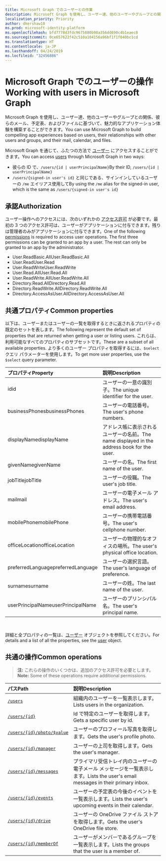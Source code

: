 ```yaml
---
title: Microsoft Graph でのユーザーとの作業
description: Microsoft Graph を使用し、ユーザー達、他のユーザーやグループとの関係、彼らのメール、予定表、およびファイルに基づいて、魅力的なアプリケーション体験を構築することができます。
localization_priority: Priority
author: dkershaw10
ms.prod: microsoft-identity-platform
ms.openlocfilehash: bfd7778d3fdc9675880b98a356dd690c4b1eaec8
ms.sourcegitcommit: 0ce657622f42c510a104156a96bf1f1f040bc1cd
ms.translationtype: HT
ms.contentlocale: ja-JP
ms.lasthandoff: 04/24/2019
ms.locfileid: "32456886"
---
```

# <a name="working-with-users-in-microsoft-graph"></a><span data-ttu-id="2aed6-103">Microsoft Graph でのユーザーの操作</span><span class="sxs-lookup"><span data-stu-id="2aed6-103">Working with users in Microsoft Graph</span></span>

<span data-ttu-id="2aed6-104">Microsoft Graph を使用し、ユーザー達、他のユーザーやグループとの関係、彼らのメール、予定表、およびファイルに基づいて、魅力的なアプリケーション体験を構築することができます。</span><span class="sxs-lookup"><span data-stu-id="2aed6-104">You can use Microsoft Graph to build compelling app experiences based on users, their relationships with other users and groups, and their mail, calendar, and files.</span></span>

<span data-ttu-id="2aed6-105">Microsoft Graph を通じて、ふたつの方法で [ユーザー](user.md) にアクセスすることができます。</span><span class="sxs-lookup"><span data-stu-id="2aed6-105">You can access [users](user.md) through Microsoft Graph in two ways:</span></span>

- <span data-ttu-id="2aed6-106">彼らの ID で、`/users/{id | userPrincipalName}`</span><span class="sxs-lookup"><span data-stu-id="2aed6-106">By their ID, `/users/{id | userPrincipalName}`</span></span> 
- <span data-ttu-id="2aed6-107">`/users/{signed-in user's id}` と同じである、サインインしているユーザーの `/me` エイリアス使用して</span><span class="sxs-lookup"><span data-stu-id="2aed6-107">By using the `/me` alias for the signed-in user, which is the same as `/users/{signed-in user's id}`</span></span>

## <a name="authorization"></a><span data-ttu-id="2aed6-108">承認</span><span class="sxs-lookup"><span data-stu-id="2aed6-108">Authorization</span></span>

<span data-ttu-id="2aed6-p101">ユーザー操作へのアクセスには、次のいずれかの [アクセス許可](https://developer.microsoft.com/graph/docs/authorization/permission_scopes) が必要です。最初の 3 つのアクセス許可は、ユーザーがアプリケーションに付与できます。残りは管理者のみがアプリケーションに付与できます。</span><span class="sxs-lookup"><span data-stu-id="2aed6-p101">One of the following [permissions](https://developer.microsoft.com/graph/docs/authorization/permission_scopes) is required to access user operations. The first three permissions can be granted to an app by a user. The rest can only be granted to an app by the administrator.</span></span>

- <span data-ttu-id="2aed6-112">User.ReadBasic.All</span><span class="sxs-lookup"><span data-stu-id="2aed6-112">User.ReadBasic.All</span></span>
- <span data-ttu-id="2aed6-113">User.Read</span><span class="sxs-lookup"><span data-stu-id="2aed6-113">User.Read</span></span>
- <span data-ttu-id="2aed6-114">User.ReadWrite</span><span class="sxs-lookup"><span data-stu-id="2aed6-114">User.ReadWrite</span></span>
- <span data-ttu-id="2aed6-115">User.Read.All</span><span class="sxs-lookup"><span data-stu-id="2aed6-115">User.Read.All</span></span>
- <span data-ttu-id="2aed6-116">User.ReadWrite.All</span><span class="sxs-lookup"><span data-stu-id="2aed6-116">User.ReadWrite.All</span></span>
- <span data-ttu-id="2aed6-117">Directory.Read.All</span><span class="sxs-lookup"><span data-stu-id="2aed6-117">Directory.Read.All</span></span>
- <span data-ttu-id="2aed6-118">Directory.ReadWrite.All</span><span class="sxs-lookup"><span data-stu-id="2aed6-118">Directory.ReadWrite.All</span></span>
- <span data-ttu-id="2aed6-119">Directory.AccessAsUser.All</span><span class="sxs-lookup"><span data-stu-id="2aed6-119">Directory.AccessAsUser.All</span></span>

## <a name="common-properties"></a><span data-ttu-id="2aed6-120">共通プロパティ</span><span class="sxs-lookup"><span data-stu-id="2aed6-120">Common properties</span></span>

<span data-ttu-id="2aed6-121">以下は、ユーザーまたはユーザーの一覧を取得するときに返されるプロパティの既定のセットを表します。</span><span class="sxs-lookup"><span data-stu-id="2aed6-121">The following represent the default set of properties that are returned when getting a user or listing users.</span></span> <span data-ttu-id="2aed6-122">これらは、利用可能なすべてのプロパティのサブセットです。</span><span class="sxs-lookup"><span data-stu-id="2aed6-122">These are a subset of all available properties.</span></span> <span data-ttu-id="2aed6-123">より多くのユーザー プロパティを取得するには、`$select` クエリ パラメーターを使用します。</span><span class="sxs-lookup"><span data-stu-id="2aed6-123">To get more user properties, use the `$select` query parameter.</span></span> 

|<span data-ttu-id="2aed6-124">プロパティ</span><span class="sxs-lookup"><span data-stu-id="2aed6-124">Property</span></span> |<span data-ttu-id="2aed6-125">説明</span><span class="sxs-lookup"><span data-stu-id="2aed6-125">Description</span></span> |
|:----------|:-------------|
|<span data-ttu-id="2aed6-126">id</span><span class="sxs-lookup"><span data-stu-id="2aed6-126">id</span></span> | <span data-ttu-id="2aed6-127">ユーザーの一意の識別子。</span><span class="sxs-lookup"><span data-stu-id="2aed6-127">The unique identifier for the user.</span></span>|
|<span data-ttu-id="2aed6-128">businessPhones</span><span class="sxs-lookup"><span data-stu-id="2aed6-128">businessPhones</span></span> | <span data-ttu-id="2aed6-129">ユーザーの電話番号。</span><span class="sxs-lookup"><span data-stu-id="2aed6-129">The user's phone numbers.</span></span>|
|<span data-ttu-id="2aed6-130">displayName</span><span class="sxs-lookup"><span data-stu-id="2aed6-130">displayName</span></span> | <span data-ttu-id="2aed6-131">アドレス帳に表示されるユーザーの名前。</span><span class="sxs-lookup"><span data-stu-id="2aed6-131">The name displayed in the address book for the user.</span></span>|
|<span data-ttu-id="2aed6-132">givenName</span><span class="sxs-lookup"><span data-stu-id="2aed6-132">givenName</span></span>| <span data-ttu-id="2aed6-133">ユーザーの名。</span><span class="sxs-lookup"><span data-stu-id="2aed6-133">The first name of the user.</span></span> |
|<span data-ttu-id="2aed6-134">jobTitle</span><span class="sxs-lookup"><span data-stu-id="2aed6-134">jobTitle</span></span> | <span data-ttu-id="2aed6-135">ユーザーの役職。</span><span class="sxs-lookup"><span data-stu-id="2aed6-135">The user's job title.</span></span>|
|<span data-ttu-id="2aed6-136">mail</span><span class="sxs-lookup"><span data-stu-id="2aed6-136">mail</span></span>| <span data-ttu-id="2aed6-137">ユーザーの電子メール アドレス。</span><span class="sxs-lookup"><span data-stu-id="2aed6-137">The user's email address.</span></span> |
|<span data-ttu-id="2aed6-138">mobilePhone</span><span class="sxs-lookup"><span data-stu-id="2aed6-138">mobilePhone</span></span> | <span data-ttu-id="2aed6-139">ユーザーの携帯電話番号。</span><span class="sxs-lookup"><span data-stu-id="2aed6-139">The user's cellphone number.</span></span>|
|<span data-ttu-id="2aed6-140">officeLocation</span><span class="sxs-lookup"><span data-stu-id="2aed6-140">officeLocation</span></span> | <span data-ttu-id="2aed6-141">ユーザーの物理的なオフィスの場所。</span><span class="sxs-lookup"><span data-stu-id="2aed6-141">The user's physical office location.</span></span>|
|<span data-ttu-id="2aed6-142">preferredLanguage</span><span class="sxs-lookup"><span data-stu-id="2aed6-142">preferredLanguage</span></span> | <span data-ttu-id="2aed6-143">ユーザーの選択言語。</span><span class="sxs-lookup"><span data-stu-id="2aed6-143">The user's language of preference.</span></span>|
|<span data-ttu-id="2aed6-144">surname</span><span class="sxs-lookup"><span data-stu-id="2aed6-144">surname</span></span>| <span data-ttu-id="2aed6-145">ユーザーの姓。</span><span class="sxs-lookup"><span data-stu-id="2aed6-145">The last name of the user.</span></span> |
|<span data-ttu-id="2aed6-146">userPrincipalName</span><span class="sxs-lookup"><span data-stu-id="2aed6-146">userPrincipalName</span></span>| <span data-ttu-id="2aed6-147">ユーザーのプリンシパル名。</span><span class="sxs-lookup"><span data-stu-id="2aed6-147">The user's principal name.</span></span> |

<br/>

<span data-ttu-id="2aed6-148">詳細と全プロパティの一覧は、[ユーザー](user.md) オブジェクトを参照してください。</span><span class="sxs-lookup"><span data-stu-id="2aed6-148">For details and a list of all the properties, see the [user](user.md) object.</span></span>

## <a name="common-operations"></a><span data-ttu-id="2aed6-149">共通の操作</span><span class="sxs-lookup"><span data-stu-id="2aed6-149">Common operations</span></span>

> <span data-ttu-id="2aed6-150">**注:** これらの操作のいくつかは、追加のアクセス許可を必要とします。</span><span class="sxs-lookup"><span data-stu-id="2aed6-150">**Note:** Some of these operations require additional permissions.</span></span>

| <span data-ttu-id="2aed6-151">パス</span><span class="sxs-lookup"><span data-stu-id="2aed6-151">Path</span></span>    | <span data-ttu-id="2aed6-152">説明</span><span class="sxs-lookup"><span data-stu-id="2aed6-152">Description</span></span> |
|:---------|:-------------|
|[`/users`](../api/user-list.md) | <span data-ttu-id="2aed6-153">組織内のユーザーを一覧表示します。</span><span class="sxs-lookup"><span data-stu-id="2aed6-153">Lists users in the organization.</span></span> |
|[`/users/{id}`](../api/user-get.md) | <span data-ttu-id="2aed6-154">Id で特定のユーザーを取得します。</span><span class="sxs-lookup"><span data-stu-id="2aed6-154">Gets a specific user by id.</span></span> |
|[`/users/{id}/photo/$value`](../api/profilephoto-get.md)| <span data-ttu-id="2aed6-155">ユーザーのプロフィール写真を取得します。</span><span class="sxs-lookup"><span data-stu-id="2aed6-155">Gets the user's profile photo.</span></span> |
|[`/users/{id}/manager`](../api/user-list-manager.md) | <span data-ttu-id="2aed6-156">ユーザーの上司を取得します。</span><span class="sxs-lookup"><span data-stu-id="2aed6-156">Gets the user's manager.</span></span> |
|[`/users/{id}/messages`](../api/user-list-messages.md)| <span data-ttu-id="2aed6-157">プライマリ受信トレイ内のユーザーの電子メール メッセージを一覧表示します。</span><span class="sxs-lookup"><span data-stu-id="2aed6-157">Lists the user's email messages in their primary inbox.</span></span> |
|[`/users/{id}/events`](../api/user-list-events.md) | <span data-ttu-id="2aed6-158">ユーザーの予定表の今後のイベントを一覧表示します。</span><span class="sxs-lookup"><span data-stu-id="2aed6-158">Lists the user's upcoming events in their calendar.</span></span> |
|[`/users/{id}/drive`](../api/drive-get.md)| <span data-ttu-id="2aed6-159">ユーザーの OneDrive ファイル ストアを取得します。</span><span class="sxs-lookup"><span data-stu-id="2aed6-159">Gets the user's OneDrive file store.</span></span> |
|[`/users/{id}/memberOf`](../api/user-list-memberof.md)| <span data-ttu-id="2aed6-160">ユーザーがメンバーであるグループを一覧表示します。</span><span class="sxs-lookup"><span data-stu-id="2aed6-160">Lists the groups that the user is a member of.</span></span> |

